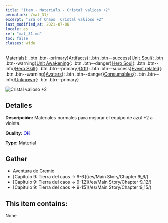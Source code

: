 ```yaml
---
title: "Item - Materials - Cristal valioso +2"
permalink: /mat_31/
excerpt: "Era of Chaos  Cristal valioso +2"
last_modified_at: 2021-07-06
locale: es
ref: "mat_31.md"
toc: false
classes: wide
---
```

 [Materials](/ItemsES/){: .btn .btn--primary}[Artifacts](/ItemsES/Artifacts/){: .btn .btn--success}[Unit Soul](/ItemsES/UnitSoul/){: .btn .btn--warning}[Unit Awakening](/ItemsES/UnitAwakening/){: .btn .btn--danger}[Hero Soul](/ItemsES/HeroSoul/){: .btn .btn--info}[Hero Skill](/ItemsES/HeroSkill/){: .btn .btn--primary}[Gift](/ItemsES/Gift/){: .btn .btn--success}[Event related](/ItemsES/Events/){: .btn .btn--warning}[Avatars](/ItemsES/Avatars/){: .btn .btn--danger}[Consumables](/ItemsES/Consumables/){: .btn .btn--info}[Unknown](/ItemsES/Unknown/){: .btn .btn--primary}

 ![Cristal valioso +2](/images/t/i_cailiao_shuijing1.png)

## Detalles
 **Descripción:** Materiales normales para mejorar el equipo de azul +2 a violeta.

 **Quality:** <span style="color: #0000CD">OK</span>

 **Type:** Material

## Gather

*    Aventura de Gremio 
*    [Capítulo 9: Tierra del caos -> 9-6](/es/Main Story/Chapter 9_6/) 
*    [Capítulo 9: Tierra del caos -> 9-12](/es/Main Story/Chapter 9_12/) 
*    [Capítulo 9: Tierra del caos -> 9-15](/es/Main Story/Chapter 9_15/) 

## This item contains:

  None


